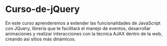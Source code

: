 # Curso-de-jQuery
En este curso aprenderemos a extender las funcionalidades de JavaScript con JQuery, librería que te facilitará el manejo de eventos, desarrollar animaciones y realizar interacciones con la técnica AJAX dentro de la web, creando así sitios más dinámicos.
